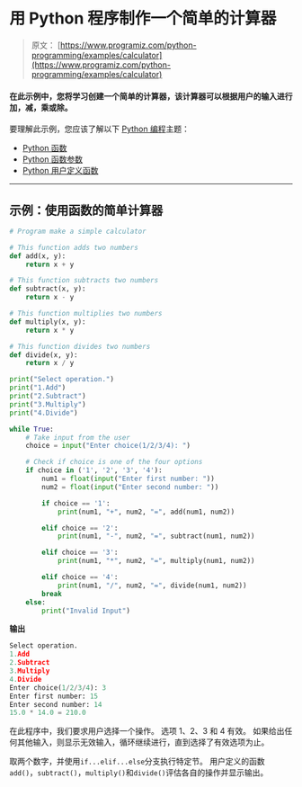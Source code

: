 # 用 Python 程序制作一个简单的计算器

> 原文： [https://www.programiz.com/python-programming/examples/calculator](https://www.programiz.com/python-programming/examples/calculator)

#### 在此示例中，您将学习创建一个简单的计算器，该计算器可以根据用户的输入进行加，减，乘或除。

要理解此示例，您应该了解以下 [Python 编程](/python-programming "Python tutorial")主题：

*   [Python 函数](/python-programming/function)
*   [Python 函数参数](/python-programming/function-argument)
*   [Python 用户定义函数](/python-programming/user-defined-function)

* * *

## 示例：使用函数的简单计算器

```py
# Program make a simple calculator

# This function adds two numbers
def add(x, y):
    return x + y

# This function subtracts two numbers
def subtract(x, y):
    return x - y

# This function multiplies two numbers
def multiply(x, y):
    return x * y

# This function divides two numbers
def divide(x, y):
    return x / y

print("Select operation.")
print("1.Add")
print("2.Subtract")
print("3.Multiply")
print("4.Divide")

while True:
    # Take input from the user
    choice = input("Enter choice(1/2/3/4): ")

    # Check if choice is one of the four options
    if choice in ('1', '2', '3', '4'):
        num1 = float(input("Enter first number: "))
        num2 = float(input("Enter second number: "))

        if choice == '1':
            print(num1, "+", num2, "=", add(num1, num2))

        elif choice == '2':
            print(num1, "-", num2, "=", subtract(num1, num2))

        elif choice == '3':
            print(num1, "*", num2, "=", multiply(num1, num2))

        elif choice == '4':
            print(num1, "/", num2, "=", divide(num1, num2))
        break
    else:
        print("Invalid Input") 
```

**输出**

```py
Select operation.
1.Add
2.Subtract
3.Multiply
4.Divide
Enter choice(1/2/3/4): 3
Enter first number: 15
Enter second number: 14
15.0 * 14.0 = 210.0

```

在此程序中，我们要求用户选择一个操作。 选项 1、2、3 和 4 有效。 如果给出任何其他输入，则显示<samp>无效输入</samp>，循环继续进行，直到选择了有效选项为止。

取两个数字，并使用`if...elif...else`分支执行特定节。 用户定义的函数`add()`，`subtract()`，`multiply()`和`divide()`评估各自的操作并显示输出。